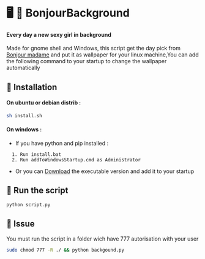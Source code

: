 # 🖥️ 👙 BonjourBackground

#### Every day a new sexy girl in background
Made for gnome shell and Windows, this script get the day pick from [Bonjour madame](http://dites.bonjourmadame.fr "Bonjour madame") and put it as wallpaper for your linux machine,You can add the following command to your startup to change the wallpaper automatically
## 🔧 Installation
#### On ubuntu or debian distrib :
```bash
sh install.sh
```

#### On windows :
*   If you have python and pip installed :
```
  1. Run install.bat
  2. Run addToWindowsStartup.cmd as Administrator
```
*   Or you can [Download](http://arnaudtriolet.fr/BonjourBackground.zip "Download") the executable version and add it to your startup

## 🏃‍ Run the script
```bash
python script.py
```

## 🐞 Issue
You must run the script in a folder wich have 777 autorisation with your user
```bash
sudo chmod 777 -R ./ && python backgound.py
```
